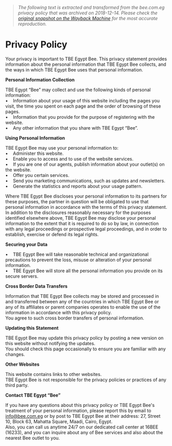 > *The following text is extracted and transformed from the bee.com.eg privacy policy that was archived on 2018-12-14. Please check the [original snapshot on the Wayback Machine](https://web.archive.org/web/20181214084727id_/http%3A//bee.com.eg/en/privacy-policy) for the most accurate reproduction.*

# Privacy Policy

Your privacy is important to TBE Egypt Bee. This privacy statement provides information about the personal information that TBE Egypt Bee collects, and the ways in which TBE Egypt Bee uses that personal information.

**Personal Information Collection**

TBE Egypt “Bee” may collect and use the following kinds of personal information:  
•    Information about your usage of this website including the pages you visit, the time you spent on each page and the order of browsing of these pages.   
•    Information that you provide for the purpose of registering with the website.   
•    Any other information that you share with TBE Egypt “Bee”.

**Using Personal Information**

TBE Egypt Bee may use your personal information to:  
•    Administer this website.  
•    Enable you to access and to use of the website services.  
•    If you are one of our agents, publish information about your outlet(s) on the website.  
•    Offer you certain services.  
•    Send you marketing communications, such as updates and newsletters.  
•    Generate the statistics and reports about your usage pattern.

Where TBE Egypt Bee discloses your personal information to its partners for these purposes, the partner in question will be obligated to use that personal information in accordance with the terms of this privacy statement.  
In addition to the disclosures reasonably necessary for the purposes identified elsewhere above, TBE Egypt Bee may disclose your personal information to the extent that it is required to do so by law, in connection with any legal proceedings or prospective legal proceedings, and in order to establish, exercise or defend its legal rights.

**Securing your Data**

•    TBE Egypt Bee will take reasonable technical and organizational precautions to prevent the loss, misuse or alteration of your personal information.  
•    TBE Egypt Bee will store all the personal information you provide on its secure servers.

**Cross Border Data Transfers**

Information that TBE Egypt Bee collects may be stored and processed in and transferred between any of the countries in which TBE Egypt Bee or any of its affiliates or parent companies operates to enable the use of the information in accordance with this privacy policy.  
You agree to such cross border transfers of personal information.

**Updating this Statement**

TBE Egypt Bee may update this privacy policy by posting a new version on this website without notifying the updates.  
You should check this page occasionally to ensure you are familiar with any changes.

**Other Websites**

This website contains links to other websites.  
TBE Egypt Bee is not responsible for the privacy policies or practices of any third party.

**Contact TBE Egypt “Bee”**

If you have any questions about this privacy policy or TBE Egypt Bee's treatment of your personal information, please report this by email to [info@bee.com.eg](mailto:info@bee.com.eg) or by post to TBE Egypt Bee at their address: 27, Street 10, Block 63, Mahatta Square, Maadi, Cairo, Egypt.  
Also, you can call us anytime 24/7 on our dedicated call center at 16BEE (16233), and you can inquire about any of Bee services and also about the nearest Bee outlet to you.
